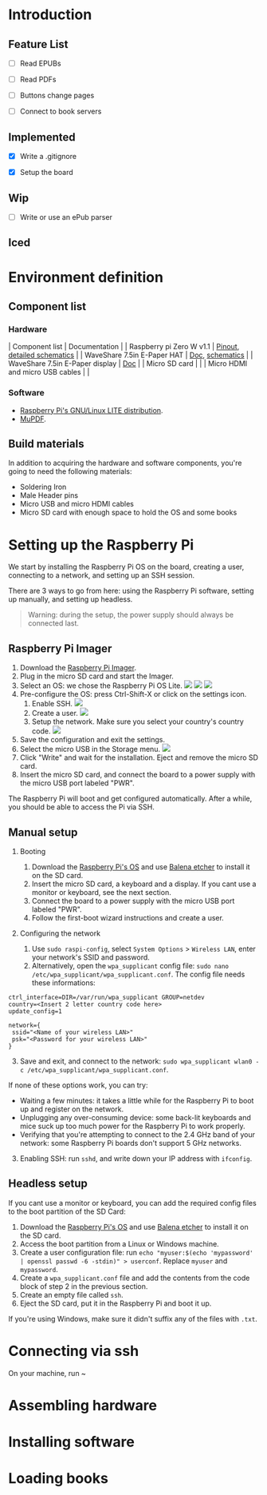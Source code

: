 
# Introduction

## Feature List

- [ ] Read EPUBs
- [ ] Read PDFs
- [ ] Buttons change pages
- [ ] Connect to book servers


## Implemented

- [x] Write a .gitignore
- [x] Setup the board

  
## Wip

- [ ] Write or use an ePub parser

  
## Iced



# Environment definition

## Component list

### Hardware

| Component list                  | Documentation                                                                                                                                                                              |
| Raspberry pi Zero W v1.1        | [Pinout](https://cdn.sparkfun.com/assets/learn_tutorials/6/7/6/PiZero_1.pdf), [detailed schematics](https://datasheets.raspberrypi.com/rpizero/raspberry-pi-zero-w-reduced-schematics.pdf) |
| WaveShare 7.5in E-Paper HAT     | [Doc](https://www.waveshare.com/wiki/7.5inch_e-Paper_HAT_Manual#Working_With_Raspberry_Pi), [schematics](https://files.waveshare.com/upload/8/87/E-Paper-Driver-HAT-Schematic.pdf)         |
| WaveShare 7.5in E-Paper display | [Doc](https://www.waveshare.com/wiki/7.5inch_e-Paper_HAT_Manual#Working_With_Raspberry_Pi)                                                                                                 |
| Micro SD card                   |                                                                                                                                                                                            |
| Micro HDMI and micro USB cables |                                                                                                                                                                                            |


### Software

- [Raspberry Pi's GNU/Linux LITE distribution](https://www.raspberrypi.com/software/operating-systems/).
- [MuPDF](https://mupdf.readthedocs.io/en/latest/quick-start-guide.html#).

    
## Build materials

In addition to acquiring the hardware and software components, you're going to need the following materials:
- Soldering Iron
- Male Header pins
- Micro USB and micro HDMI cables
- Micro SD card with enough space to hold the OS and some books


# Setting up the Raspberry Pi

We start by installing the Raspberry Pi OS on the board, creating a user, connecting to a network, and setting up an SSH session.

There are 3 ways to go from here: using the Raspberry Pi software, setting up manually, and setting up headless.

> Warning: during the setup, the power supply should always be connected last.


## Raspberry Pi Imager

1. Download the [Raspberry Pi Imager](https://www.raspberrypi.com/software/).
2. Plug in the micro SD card and start the Imager.
3. Select an OS: we chose the Raspberry Pi OS Lite.
   ![](./images/menu.png)
   ![](./images/os1.png)
   ![](./images/os2.png)
4. Pre-configure the OS: press Ctrl-Shift-X or click on the settings icon.
   1. Enable SSH.
   ![](./images/ssh.png)
   2. Create a user.
   ![](./images/user.png)
   3. Setup the network. Make sure you select your country's country code.
   ![](./images/network.png)
5. Save the configuration and exit the settings.
6. Select the micro USB in the Storage menu.
   ![](./images/menu2.png)
7. Click "Write" and wait for the installation. Eject and remove the micro SD card.
8. Insert the micro SD card, and connect the board to a power supply with the micro USB port labeled "PWR".

The Raspberry Pi will boot and get configured automatically. After a while, you should be able to access the Pi via SSH.


## Manual setup

1. Booting
   1. Download the [Raspberry Pi's OS](https://www.raspberrypi.com/software/operating-systems/) and use [Balena etcher](https://etcher.balena.io/) to install it on the SD card.
   2. Insert the micro SD card, a keyboard and a display. If you cant use a monitor or keyboard, see the next section.
   3. Connect the board to a power supply with the micro USB port labeled "PWR".
   4. Follow the first-boot wizard instructions and create a user.

2. Configuring the network
   1. Use `sudo raspi-config`, select `System Options` > `Wireless LAN`, enter your network's SSID and password.
   2. Alternatively, open the `wpa_supplicant` config file: `sudo nano /etc/wpa_supplicant/wpa_supplicant.conf`. The config file needs these informations:
```
ctrl_interface=DIR=/var/run/wpa_supplicant GROUP=netdev
country=<Insert 2 letter country code here>
update_config=1

network={
 ssid="<Name of your wireless LAN>"
 psk="<Password for your wireless LAN>"
}
```
   3. Save and exit, and connect to the network: `sudo wpa_supplicant wlan0 -c /etc/wpa_supplicant/wpa_supplicant.conf`.

If none of these options work, you can try:
   - Waiting a few minutes: it takes a little while for the Raspberry Pi to boot up and register on the network.
   - Unplugging any over-consuming device: some back-lit keyboards and mice suck up too much power for the Raspberry Pi to work properly.
   - Verifying that you're attempting to connect to the 2.4 GHz band of your network: some Raspberry Pi boards don't support 5 GHz networks.

3. Enabling SSH: run `sshd`, and write down your IP address with `ifconfig`.


## Headless setup

If you cant use a monitor or keyboard, you can add the required config files to the boot partition of the SD Card:


1. Download  the [Raspberry Pi's OS](https://www.raspberrypi.com/software/operating-systems/) and use [Balena etcher](https://etcher.balena.io/) to install it on the SD card.
2. Access the boot partition from a Linux or Windows machine.
3. Create a user configuration file: run `echo "myuser:$(echo 'mypassword' | openssl passwd -6 -stdin)" > userconf`. Replace `myuser` and `mypassword`.
4. Create a `wpa_supplicant.conf` file and add the contents from the code block of step 2 in the previous section.
5. Create an empty file called `ssh`.
6. Eject the SD card, put it in the Raspberry Pi and boot it up.

If you're using Windows, make sure it didn't suffix any of the files with `.txt`.


# Connecting via ssh

On your machine, run ~


     
# Assembling hardware



# Installing software



# Loading books


